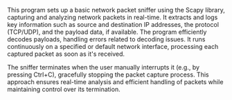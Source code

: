 This program sets up a basic network packet sniffer using the Scapy library, capturing and analyzing network packets in real-time. It extracts and logs key information such as source and destination IP addresses, the protocol (TCP/UDP), and the payload data, if available. The program efficiently decodes payloads, handling errors related to decoding issues. It runs continuously on a specified or default network interface, processing each captured packet as soon as it's received.

The sniffer terminates when the user manually interrupts it (e.g., by pressing Ctrl+C), gracefully stopping the packet capture process. This approach ensures real-time analysis and efficient handling of packets while maintaining control over its termination.
